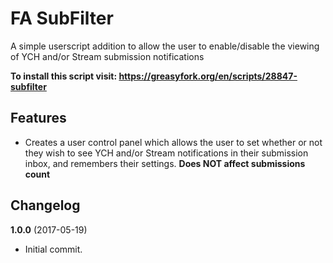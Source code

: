 FA SubFilter
=========

A simple userscript addition to allow the user to enable/disable the viewing of YCH and/or Stream submission notifications


<b>To install this script visit: https://greasyfork.org/en/scripts/28847-subfilter</b>

## Features
- Creates a user control panel which allows the user to set whether or not they wish to see YCH and/or Stream notifications in their submission inbox, and remembers their settings. <b>Does NOT affect submissions count</b>


## Changelog
<b>1.0.0</b> (2017-05-19)<br>
- Initial commit.